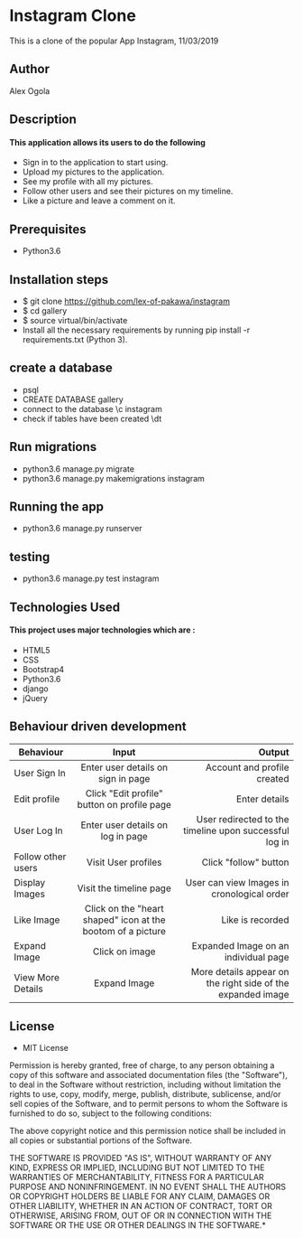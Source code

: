 # Instagram Clone

This is a clone of the popular App Instagram, 11/03/2019

## Author

Alex Ogola

## Description

#### This application allows its users to do the following

* Sign in to the application to start using.
* Upload my pictures to the application.
* See my profile with all my pictures.
* Follow other users and see their pictures on my timeline.
* Like a picture and leave a comment on it.


## Prerequisites
* Python3.6

## Installation steps
* $ git clone https://github.com/lex-of-pakawa/instagram
* $ cd gallery
* $ source virtual/bin/activate
* Install all the necessary requirements by running pip install -r requirements.txt (Python 3).

## create a database

* psql
* CREATE DATABASE gallery
* connect to the database \c instagram
* check if tables have been created \dt

## Run migrations

* python3.6 manage.py migrate
* python3.6 manage.py makemigrations instagram

## Running the app

* python3.6 manage.py runserver

## testing

* python3.6 manage.py test instagram


## Technologies Used

#### This project uses major technologies which are :
* HTML5
* CSS
* Bootstrap4
* Python3.6
* django
* jQuery

## Behaviour driven development
| Behaviour   |      Input     |  Output |
|----------|:-------------:|------:|
| User Sign In | Enter user details on sign in page |   Account and profile created |
| Edit profile | Click "Edit profile" button on profile page |   Enter details |
| User Log In | Enter user details on log in page |   User redirected to the timeline upon successful log in |
| Follow other users | Visit User profiles |   Click "follow" button |
| Display Images | Visit the timeline page |   User can view Images in cronological order |
| Like Image | Click on the "heart shaped" icon at the bootom of a picture |   Like is recorded |
| Expand Image | Click on image |   Expanded Image on an individual page |
| View More Details | Expand Image |  More details appear on the right side of the expanded image |


## License

* MIT License


Permission is hereby granted, free of charge, to any person obtaining a copy
of this software and associated documentation files (the "Software"), to deal
in the Software without restriction, including without limitation the rights
to use, copy, modify, merge, publish, distribute, sublicense, and/or sell
copies of the Software, and to permit persons to whom the Software is
furnished to do so, subject to the following conditions:

The above copyright notice and this permission notice shall be included in all
copies or substantial portions of the Software.

THE SOFTWARE IS PROVIDED "AS IS", WITHOUT WARRANTY OF ANY KIND, EXPRESS OR
IMPLIED, INCLUDING BUT NOT LIMITED TO THE WARRANTIES OF MERCHANTABILITY,
FITNESS FOR A PARTICULAR PURPOSE AND NONINFRINGEMENT. IN NO EVENT SHALL THE
AUTHORS OR COPYRIGHT HOLDERS BE LIABLE FOR ANY CLAIM, DAMAGES OR OTHER
LIABILITY, WHETHER IN AN ACTION OF CONTRACT, TORT OR OTHERWISE, ARISING FROM,
OUT OF OR IN CONNECTION WITH THE SOFTWARE OR THE USE OR OTHER DEALINGS IN THE
SOFTWARE.*
